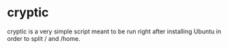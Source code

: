 cryptic
=======

cryptic is a very simple script meant to be run right after installing Ubuntu in order to split / and /home.
